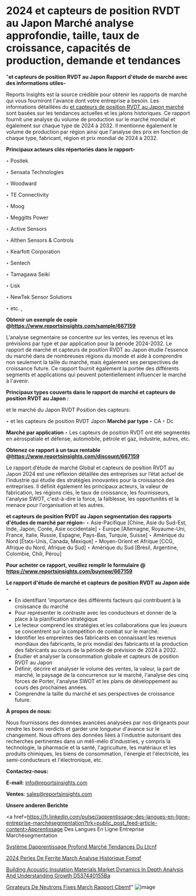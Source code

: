 # 2024 et capteurs de position RVDT au Japon Marché analyse approfondie, taille, taux de croissance, capacités de production, demande et tendances

"<strong>et capteurs de position RVDT au Japon Rapport d'étude de marché avec des informations utiles-</strong>

Reports Insights est la source crédible pour obtenir les rapports de marché qui vous fourniront l'avance dont votre entreprise a besoin. Les informations détaillées du <a href=https://www.reportsinsights.com/sample/667159>et capteurs de position RVDT au Japon marché</a> sont basées sur les tendances actuelles et les jalons historiques. Ce rapport fournit une analyse du volume de production sur le marché mondial et également sur chaque type de 2024 à 2032. Il mentionne également le volume de production par région ainsi que l'analyse des prix en fonction de chaque type, fabricant, région et prix mondial de 2024 à 2032.

<b>Principaux acteurs clés répertoriés dans le rapport-</b>

‣ Positek

‣ Sensata Technologies

‣ Woodward

‣ TE Connectivity

‣ Moog

‣ Meggitts Power

‣ Active Sensors

‣ Althen Sensors & Controls

‣ Kearfott Corporation

‣ Sentech

‣ Tamagawa Seiki

‣ Lisk

‣ NewTek Sensor Solutions

‣ etc. ,

<strong><b>Obtenir un exemple de copie @</b></strong><a href=https://www.reportsinsights.com/sample/667159><strong><b>https://www.reportsinsights.com/sample/667159</b></strong></a>

L'analyse segmentaire se concentre sur les ventes, les revenus et les prévisions par type et par application pour la période 2024-2032. Le rapport de marché et capteurs de position RVDT au Japon étudie l'essence du marché dans de nombreuses régions du monde et aide à comprendre non seulement la taille du marché, mais également ses perspectives de croissance future. Ce rapport fournit également la portée des différents segments et applications qui peuvent potentiellement influencer le marché à l'avenir.

<strong>Principaux types couverts dans le rapport de marché et capteurs de position RVDT au Japon :</strong>

et le marché du Japon RVDT Position des capteurs:

‣  et les capteurs de position RVDT Japon <strong> Marché <strong> par type </strong> </strong>
‣ CA
‣ Dc

<strong>Marché par application </strong>
‣ Les capteurs de position RVDT ont été segmentés en aérospatiale et défense, automobile, pétrole et gaz, industrie, autres, etc.

<strong><b>Obtenez ce rapport à un taux rentable @</b></strong><a href=https://www.reportsinsights.com/discount/667159><strong><b>https://www.reportsinsights.com/discount/667159</b></strong></a>

Le rapport d’étude de marché Global et capteurs de position RVDT au Japon 2024 est une réflexion détaillée des entreprises sur l’état actuel de l’industrie qui étudie des stratégies innovantes pour la croissance des entreprises. Il définit également les principaux acteurs, la valeur de fabrication, les régions clés, le taux de croissance, les fournisseurs, l'analyse SWOT, c'est-à-dire la force, la faiblesse, les opportunités et la menace pour l'organisation et les autres.

<strong>et capteurs de position RVDT au Japon segmentation des rapports d'études de marché par région-</strong>
‣ Asie-Pacifique [Chine, Asie du Sud-Est, Inde, Japon, Corée, Asie occidentale]
‣ Europe [Allemagne, Royaume-Uni, France, Italie, Russie, Espagne, Pays-Bas, Turquie, Suisse]
‣ Amérique du Nord [États-Unis, Canada, Mexique]
‣ Moyen-Orient et Afrique [CCG, Afrique du Nord, Afrique du Sud]
‣ Amérique du Sud [Brésil, Argentine, Colombie, Chili, Pérou]

<strong>Pour acheter ce rapport, veuillez remplir le formulaire @   <a href=https://www.reportsinsights.com/buynow/667159>https://www.reportsinsights.com/buynow/667159</a></strong>

<strong>Le rapport d'étude de marché et capteurs de position RVDT au Japon aide -</strong>
<ul>
  <li>En identifiant 'importance des différents facteurs qui contribuent à la croissance du marché</li>
  <li>Pour représenter le contraste avec les conducteurs et donner de la place à la planification stratégique</li>
  <li>Le lecteur comprend les stratégies et les collaborations que les joueurs se concentrent sur la compétition de combat sur le marché.</li>
  <li>Identifier les empreintes des fabricants en connaissant les revenus mondiaux des fabricants, le prix mondial des fabricants et la production des fabricants au cours de la période de prévision de 2024 à 2032.</li>
  <li>Étudier et analyser la consommation globale et capteurs de position RVDT au Japon</li>
  <li>Définir, décrire et analyser le volume des ventes, la valeur, la part de marché, le paysage de la concurrence sur le marché, l'analyse des cinq forces de Porter, l'analyse SWOT et les plans de développement au cours des prochaines années.</li>
  <li>Comprendre la taille du marché et ses perspectives de croissance future.</li>
</ul>
<strong>À propos de nous:</strong>

Nous fournissons des données avancées analysées par nos dirigeants pour rendre les bons verdicts et garder une longueur d'avance sur le changement. Nous offrons des données liées à l'industrie autorisant des recherches pertinentes dans un méli-mélo d'industries, y compris la technologie, la pharmacie et la santé, l'agriculture, les matériaux et les produits chimiques, les biens de consommation, l'énergie et l'électricité, les semi-conducteurs et l'électronique, etc.

<strong>Contactez-nous:</strong>

<strong>E-mail:</strong> <a href=mailto:info@reportsinsights.com>info@reportsinsights.com</a>

<strong>Ventes</strong>: <a href=mailto:sales@reportsinsights.com>sales@reportsinsights.com</a>

<strong>Unsere anderen Berichte</strong>

<a href=https://fr.linkedin.com/pulse//apprentissage-des-langues-en-ligne-entreprise-marchésegmentation?trk=public_post_feed-article-content>Apprentissage Des Langues En Ligne Entreprise Marchésegmentation</a>

<a href=https://fr.linkedin.com/pulse/système-dapprentissage-profond-marché-tendances-du-ltcnf/>Système Dapprentissage Profond Marché Tendances Du Ltcnf</a>

<a href=https://www.linkedin.com/pulse/2024-perles-de-ferrite-march%C3%A9-analyse-historique-fomqf/>2024 Perles De Ferrite March Analyse Historique Fomqf</a>

<a href=https://medium.com/@reportinsights.ja/building-acoustic-insulation-materials-market-dynamics-in-depth-analysis-and-understanding-growth-d537440155ba>Building Acoustic Insulation Materials Market Dynamics In Depth Analysis And Understanding Growth D537440155Ba</a>

<a href=https://www.linkedin.com/pulse/g%C3%A9n%C3%A9rateurs-de-neutrons-fixes-march%C3%A9-rapport-cbemf/>Gnrateurs De Neutrons Fixes March Rapport Cbemf</a>"
![image](https://github.com/daminid12/RImarketgrowth/assets/158430485/498ef0f2-2bd5-4935-94f7-dbf1d0d073a9)
